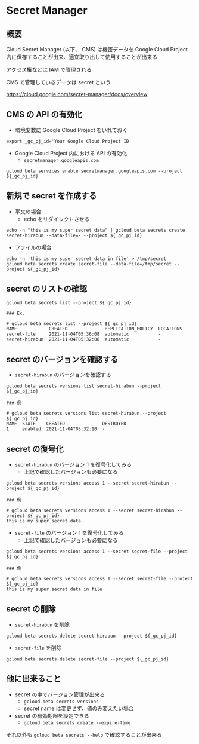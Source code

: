 # Secret Manager

## 概要

Cloud Secret Manager (以下、 CMS) は機密データを Google Cloud Project 内に保存することが出来、適宜取り出して使用することが出来る

アクセス権などは IAM で管理される

CMS で管理しているデータは secret という

https://cloud.google.com/secret-manager/docs/overview

## CMS の API の有効化

+ 環境変数に Google Cloud Project をいれておく

```
export _gc_pj_id='Your Google Cloud Project ID'
```

+ Google Cloud Project 内における API の有効化
  + `secretmanager.googleapis.com`

```
gcloud beta services enable secretmanager.googleapis.com --project ${_gc_pj_id}
```

## 新規で secret を作成する

+ 平文の場合
  + echo をリダイレクトさせる

```
echo -n "this is my super secret data" | gcloud beta secrets create secret-hirabun --data-file=- --project ${_gc_pj_id}
```

+ ファイルの場合

```
echo -n 'this is my super secret data in file' > /tmp/secret
gcloud beta secrets create secret-file --data-file=/tmp/secret --project ${_gc_pj_id}
```

## secret のリストの確認

```
gcloud beta secrets list --project ${_gc_pj_id}
```
```
### Ex.

# gcloud beta secrets list --project ${_gc_pj_id}
NAME            CREATED              REPLICATION_POLICY  LOCATIONS
secret-file     2021-11-04T05:36:08  automatic           -
secret-hirabun  2021-11-04T05:32:08  automatic           -
```

## secret のバージョンを確認する

+ `secret-hirabun` のバージョンを確認する

```
gcloud beta secrets versions list secret-hirabun --project ${_gc_pj_id}
```
```
### 例

# gcloud beta secrets versions list secret-hirabun --project ${_gc_pj_id}
NAME  STATE    CREATED              DESTROYED
1     enabled  2021-11-04T05:32:10  -
```

## secret の復号化

+ `secret-hirabun` のバージョン 1 を復号化してみる
  + 上記で確認したバージョンも必要になる

```
gcloud beta secrets versions access 1 --secret secret-hirabun --project ${_gc_pj_id}
```
```
### 例

# gcloud beta secrets versions access 1 --secret secret-hirabun --project ${_gc_pj_id}
this is my super secret data
```

+ `secret-file` のバージョン 1 を復号化してみる
  + 上記で確認したバージョンも必要になる

```
gcloud beta secrets versions access 1 --secret secret-file --project ${_gc_pj_id}
```
```
### 例

# gcloud beta secrets versions access 1 --secret secret-file --project ${_gc_pj_id}
this is my super secret data in file
```

## secret の削除

+ `secret-hirabun` を削除

```
gcloud beta secrets delete secret-hirabun --project ${_gc_pj_id}
```

+ `secret-file` を削除

```
gcloud beta secrets delete secret-file --project ${_gc_pj_id}
```

## 他に出来ること

+ secret の中でバージョン管理が出来る
  + `gcloud beta secrets versions`
  + secret name は変更せず、値のみ変えたい場合
+ secret の有効期限を設定できる
  + `gcloud beta secrets create --expire-time`

それ以外も `gcloud beta secrets --help` で確認することが出来る
